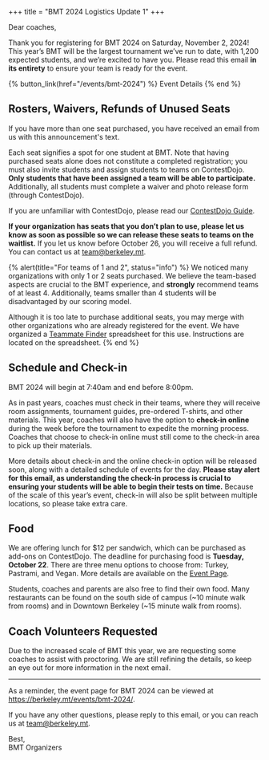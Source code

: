 +++
title = "BMT 2024 Logistics Update 1"
+++

Dear coaches,

Thank you for registering for BMT 2024 on Saturday, November 2, 2024! This year’s BMT will be the largest tournament we’ve run to date, with 1,200 expected students, and we’re excited to have you. Please read this email **in its entirety** to ensure your team is ready for the event.

<!-- more -->

{% button_link(href="/events/bmt-2024") %} Event Details {% end %}

## Rosters, Waivers, Refunds of Unused Seats

If you have more than one seat purchased, you have received an email from us with this announcement's text.

Each seat signifies a spot for one student at BMT. Note that having purchased seats alone does not constitute a completed registration; you must also invite students and assign students to teams on ContestDojo. **Only students that have been assigned a team will be able to participate.** Additionally, all students must complete a waiver and photo release form (through ContestDojo).

If you are unfamiliar with ContestDojo, please read our [ContestDojo Guide].

**If your organization has seats that you don’t plan to use, please let us know as soon as possible so we can release these seats to teams on the waitlist.** If you let us know before October 26, you will receive a full refund. You can contact us at <team@berkeley.mt>.

{% alert(title="For teams of 1 and 2", status="info") %}
We noticed many organizations with only 1 or 2 seats purchased. We believe the team-based aspects are crucial to the BMT experience, and **strongly** recommend teams of at least 4. Additionally, teams smaller than 4 students will be disadvantaged by our scoring model.

Although it is too late to purchase additional seats, you may merge with other organizations who are already registered for the event. We have organized a [Teammate Finder](https://docs.google.com/spreadsheets/d/1u5m7o9AKRmRdWDF1NqUc9Hs3rYGWKwtpREvVAGL5YvE/edit?gid=0#gid=0) spreadsheet for this use. Instructions are located on the spreadsheet.
{% end %}

## Schedule and Check-in

BMT 2024 will begin at 7:40am and end before 8:00pm.

As in past years, coaches must check in their teams, where they will receive room assignments, tournament guides, pre-ordered T-shirts, and other materials. This year, coaches will also have the option to **check-in online** during the week before the tournament to expedite the morning process. Coaches that choose to check-in online must still come to the check-in area to pick up their materials.

More details about check-in and the online check-in option will be released soon, along with a detailed schedule of events for the day. **Please stay alert for this email, as understanding the check-in process is crucial to ensuring your students will be able to begin their tests on time.** Because of the scale of this year’s event, check-in will also be split between multiple locations, so please take extra care.

## Food

We are offering lunch for $12 per sandwich, which can be purchased as add-ons on ContestDojo. The deadline for purchasing food is **Tuesday, October 22**. There are three menu options to choose from: Turkey, Pastrami, and Vegan. More details are available on the [Event Page].

Students, coaches and parents are also free to find their own food. Many restaurants can be found on the south side of campus (~10 minute walk from rooms) and in Downtown Berkeley (~15 minute walk from rooms).

## Coach Volunteers Requested

Due to the increased scale of BMT this year, we are requesting some coaches to assist with proctoring. We are still refining the details, so keep an eye out for more information in the next email.

---

As a reminder, the event page for BMT 2024 can be viewed at <https://berkeley.mt/events/bmt-2024/>.

If you have any other questions, please reply to this email, or you can reach us at <team@berkeley.mt>.

Best,<br>
BMT Organizers

[ContestDojo Guide]: https://docs.berkeley.mt/s/contestdojo-guide
[Teammate Finder]: https://docs.google.com/spreadsheets/d/1u5m7o9AKRmRdWDF1NqUc9Hs3rYGWKwtpREvVAGL5YvE/edit?usp=sharingg
[Event Page]: /events/bmt-2024
